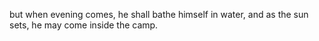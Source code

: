 but when evening comes, he shall bathe himself in water, and as the sun sets, he may come inside the camp.
